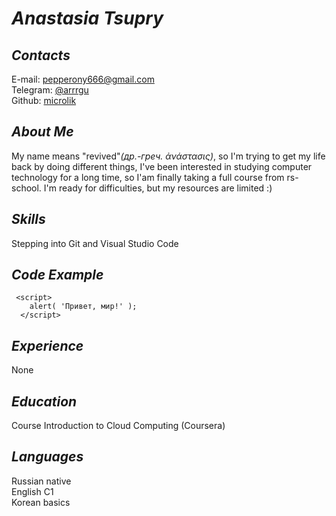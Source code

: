# *Anastasia Tsupry*

## *Contacts*

E-mail: pepperony666@gmail.com  
Telegram: [@arrrgu](https://t.me/arrrgu)  
Github: [microlik](https://github.com/microlik)  


## *About Me*
My name means "revived"*(др.-греч. ἀνάστασις)*, so I'm trying to get my life back by doing different things, I've been interested in studying computer technology for a long time, so I'am finally taking a full course from rs-school. I'm ready for difficulties, but my resources are limited :)  


## *Skills*
Stepping into Git 
 and Visual Studio Code


## *Code Example*

```
 <script>
    alert( 'Привет, мир!' );
  </script>
  ```


  ## *Experience*

  None


  ## *Education*

  Course Introduction to Cloud Computing (Coursera)


  ## *Languages*
  Russian native  
  English C1  
  Korean basics
